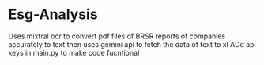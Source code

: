 # Esg-Analysis
Uses mixtral ocr to convert pdf files of  BRSR reports of companies accurately to text  then uses gemini api to fetch the data of text to xl 
ADd api keys in main.py to make code fucntional
